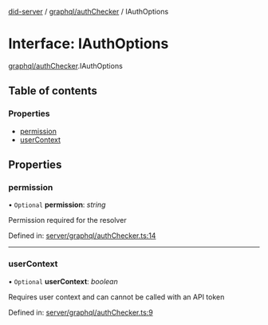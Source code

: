 [did-server](../README.md) / [graphql/authChecker](../modules/graphql_authchecker.md) / IAuthOptions

# Interface: IAuthOptions

[graphql/authChecker](../modules/graphql_authchecker.md).IAuthOptions

## Table of contents

### Properties

- [permission](graphql_authchecker.iauthoptions.md#permission)
- [userContext](graphql_authchecker.iauthoptions.md#usercontext)

## Properties

### permission

• `Optional` **permission**: *string*

Permission required for the resolver

Defined in: [server/graphql/authChecker.ts:14](https://github.com/Puzzlepart/did/blob/aeb1fcc9/server/graphql/authChecker.ts#L14)

___

### userContext

• `Optional` **userContext**: *boolean*

Requires user context and can cannot be called with an API token

Defined in: [server/graphql/authChecker.ts:9](https://github.com/Puzzlepart/did/blob/aeb1fcc9/server/graphql/authChecker.ts#L9)

